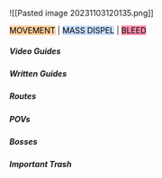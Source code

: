 ![[Pasted image 20231103120135.png]]

<mark style="background: #FFB86CA6;">MOVEMENT</mark> | <mark style="background: #ADCCFFA6;">MASS DISPEL</mark> | <mark style="background: #FF5582A6;">BLEED</mark>
##### Video Guides


##### Written Guides

##### Routes


##### POVs


##### Bosses


##### Important Trash